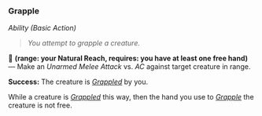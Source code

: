 ### Grapple
*Ability (Basic Action)*  

> *You attempt to grapple a creature.*

🔺 **(range: your Natural Reach, requires: you have at least one free hand)** — Make an *Unarmed Melee Attack* vs. *AC* against target creature in range.

**Success:** The creature is [*Grappled*][G] by you.

While a creature is [*Grappled*][G] this way, then the hand you use to [*Grapple*][G] the creature is not free.

[G]: ../../Conditions/Grappled.md
